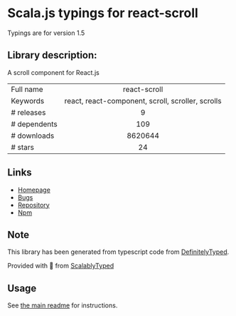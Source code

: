
# Scala.js typings for react-scroll

Typings are for version 1.5

## Library description:
A scroll component for React.js

|                    |                 |
| ------------------ | :-------------: |
| Full name          | react-scroll |
| Keywords           | react, react-component, scroll, scroller, scrolls |
| # releases         | 9 |
| # dependents       | 109 |
| # downloads        | 8620644 |
| # stars            | 24 |

## Links
- [Homepage](https://github.com/fisshy/react-scroll)
- [Bugs](https://github.com/fisshy/react-scroll/issues)
- [Repository](https://github.com/fisshy/react-scroll)
- [Npm](https://www.npmjs.com/package/react-scroll)
    


## Note
This library has been generated from typescript code from [DefinitelyTyped](https://definitelytyped.org).

Provided with :purple_heart: from [ScalablyTyped](https://github.com/oyvindberg/ScalablyTyped)

## Usage
See [the main readme](../../readme.md) for instructions.


